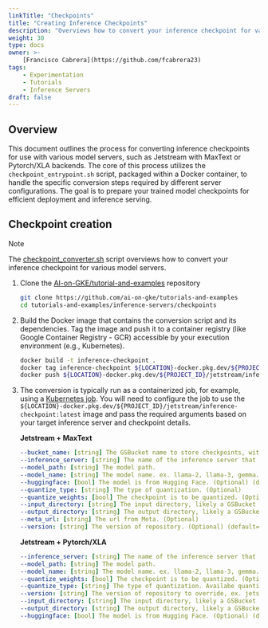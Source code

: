 ```yaml
---
linkTitle: "Checkpoints"
title: "Creating Inference Checkpoints"
description: "Overviews how to convert your inference checkpoint for various model servers"
weight: 30
type: docs
owner: >-
    [Francisco Cabrera](https://github.com/fcabrera23)
tags:
    - Experimentation
    - Tutorials
    - Inference Servers
draft: false
---
```


## Overview
This document outlines the process for converting inference checkpoints for use with various model servers, such as Jetstream with MaxText or Pytorch/XLA backends. The core of this process utilizes the `checkpoint_entrypoint.sh` script, packaged within a Docker container, to handle the specific conversion steps required by different server configurations. The goal is to prepare your trained model checkpoints for efficient deployment and inference serving.

## Checkpoint creation

>[!NOTE]
> The [checkpoint_converter.sh](https://github.com/ai-on-gke/tutorials-and-examples/blob/main/inference-servers/checkpoints/checkpoint_converter.sh) script overviews how to convert your inference checkpoint for various model servers.

1. Clone the [AI-on-GKE/tutorial-and-examples](https://github.com/ai-on-gke/tutorials-and-examples) repository
   ```bash
   git clone https://github.com/ai-on-gke/tutorials-and-examples
   cd tutorials-and-examples/inference-servers/checkpoints
   ```

1. Build the Docker image that contains the conversion script and its dependencies. Tag the image and push it to a container registry (like Google Container Registry - GCR) accessible by your execution environment (e.g., Kubernetes).

   ```bash
   docker build -t inference-checkpoint .
   docker tag inference-checkpoint ${LOCATION}-docker.pkg.dev/${PROJECT_ID}/jetstream/inference-checkpoint:latest
   docker push ${LOCATION}-docker.pkg.dev/${PROJECT_ID}/jetstream/inference-checkpoint:latest
   ```

1. The conversion is typically run as a containerized job, for example, using a [Kubernetes job](https://github.com/ai-on-gke/tutorials-and-examples/blob/main/inference-servers/jetstream/maxtext/single-host-inference/checkpoint-job.yaml). You will need to configure the job to use the `${LOCATION}-docker.pkg.dev/${PROJECT_ID}/jetstream/inference-checkpoint:latest` image and pass the required arguments based on your target inference server and checkpoint details.

    **Jetstream + MaxText**
    ```yaml
    --bucket_name: [string] The GSBucket name to store checkpoints, without gs://.
    --inference_server: [string] The name of the inference server that serves your model. (Optional) (default=jetstream-maxtext)
    --model_path: [string] The model path.
    --model_name: [string] The model name. ex. llama-2, llama-3, gemma.
    --huggingface: [bool] The model is from Hugging Face. (Optional) (default=False)
    --quantize_type: [string] The type of quantization. (Optional)
    --quantize_weights: [bool] The checkpoint is to be quantized. (Optional) (default=False)
    --input_directory: [string] The input directory, likely a GSBucket path.
    --output_directory: [string] The output directory, likely a GSBucket path.
    --meta_url: [string] The url from Meta. (Optional)
    --version: [string] The version of repository. (Optional) (default=main)
    ```

    **Jetstream + Pytorch/XLA**
    ```yaml
    --inference_server: [string] The name of the inference server that serves your model.
    --model_path: [string] The model path.
    --model_name: [string] The model name. ex. llama-2, llama-3, gemma.
    --quantize_weights: [bool] The checkpoint is to be quantized. (Optional) (default=False)
    --quantize_type: [string] The type of quantization. Availabe quantize type: {"int8", "int4"} x {"per_channel", "blockwise"}. (Optional) (default=int8_per_channel)
    --version: [string] The version of repository to override, ex. jetstream-v0.2.2, jetstream-v0.2.3. (Optional) (default=main)
    --input_directory: [string] The input directory, likely a GSBucket path. (Optional)
    --output_directory: [string] The output directory, likely a GSBucket path.
    --huggingface: [bool] The model is from Hugging Face. (Optional) (default=False)
    ```
